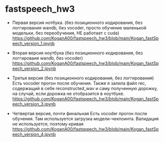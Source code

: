 # fastspeech_hw3

* Первая версия нотбука. (без позиционного кодирования, без логгирования wandb, без vocoder, просто обучение маленькой модельки, без переобучения, НЕ работает с cuda)
https://github.com/KoganA00/fastspeech_hw3/blob/main/Kogan_fastSpeech_version_1.ipynb 

* Вторая версия ноутбука (без позиционного кодирования, без логгироваия wandb, без vocoder)
https://github.com/KoganA00/fastspeech_hw3/blob/main/Kogan_fastSpeech_version_2.ipynb

* Третья версия (без позиционного кодирования, без логгирования) Есть vocoder прогон после обучения. Также я залила файл rec, содержащий в себе reconstructed_wav и саму полученную дорожку, на случай, если дорожка не отобразится в ноутбуке.
https://github.com/KoganA00/fastspeech_hw3/blob/main/Kogan_fastSpeech_version_3.ipynb


* Четвертая версия, почти финальная Есть vocoder прогон после обучения. Там используется загрузка модели-чекпоинта. Валидация не используется, поэтому кривая
https://github.com/KoganA00/fastspeech_hw3/blob/main/Kogan_fastSpeech_version_4.ipynb
